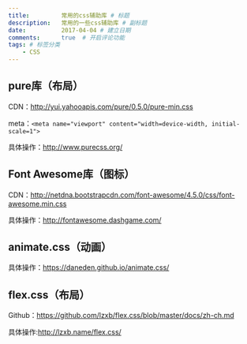 ```yaml
---
title:         常用的css辅助库 # 标题
description:   常用的一些css辅助库 # 副标题
date:          2017-04-04 # 建立日期
comments:      true  # 开启评论功能
tags: # 标签分类
    - CSS
---
```



## pure库（布局）
CDN：http://yui.yahooapis.com/pure/0.5.0/pure-min.css

meta：```<meta name="viewport" content="width=device-width, initial-scale=1">```

具体操作：http://www.purecss.org/


## Font Awesome库（图标）
CDN：http://netdna.bootstrapcdn.com/font-awesome/4.5.0/css/font-awesome.min.css

具体操作：http://fontawesome.dashgame.com/


## animate.css（动画）
具体操作：https://daneden.github.io/animate.css/


## flex.css（布局）
Github：https://github.com/lzxb/flex.css/blob/master/docs/zh-ch.md

具体操作:http://lzxb.name/flex.css/
